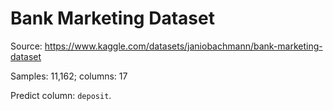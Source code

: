 # Bank Marketing Dataset

Source: https://www.kaggle.com/datasets/janiobachmann/bank-marketing-dataset

Samples: 11,162; columns: 17

Predict column: `deposit`.
